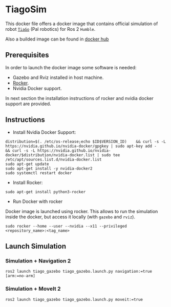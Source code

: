 # TiagoSim

This docker file offers a docker image that contains official simulation of robot [`TiaGo`](https://github.com/pal-robotics/tiago_simulation/tree/humble-devel) (Pal robotics) for Ros 2 `Humble`.

Also a builded image can be found in [docker hub](https://hub.docker.com/repository/docker/dsobh/tiagosim/general)

## Prerequisites

In order to launch the docker image some software is needed:

- Gazebo and Rviz installed in host machine.
- [Rocker](https://github.com/osrf/rocker).
- Nvidia Docker support.

In next section the installation instructions of rocker and nvidia docker support are provided.

## Instructions

- Install Nvidia Docker Support:

```
distribution=$(. /etc/os-release;echo $ID$VERSION_ID)    && curl -s -L https://nvidia.github.io/nvidia-docker/gpgkey | sudo apt-key add -    && curl -s -L https://nvidia.github.io/nvidia-docker/$distribution/nvidia-docker.list | sudo tee /etc/apt/sources.list.d/nvidia-docker.list
sudo apt-get update
sudo apt-get install -y nvidia-docker2
sudo systemctl restart docker
```

- Install Rocker:

```
sudo apt-get install python3-rocker
```

- Run Docker with rocker

Docker image is launched using rocker. This allows to run the simulation inside the docker, but access it locally  (with `gazebo` and `rviz`).

```
sudo rocker --home --user --nvidia --x11 --privileged <repository_name>:<tag_name>
```

## Launch Simulation

### Simulation + Navigation 2

```
ros2 launch tiago_gazebo tiago_gazebo.launch.py navigation:=true [arm:=no-arm]
```

### Simulation + MoveIt 2

```
ros2 launch tiago_gazebo tiago_gazebo.launch.py moveit:=true
```



